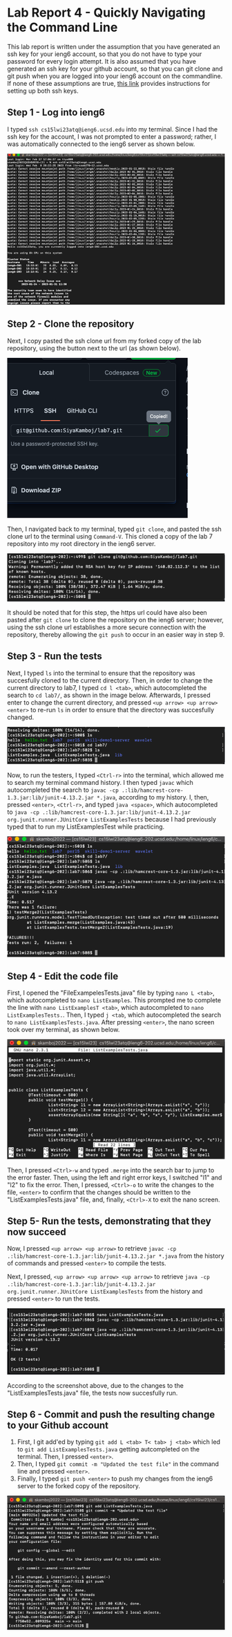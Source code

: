 # Lab Report 4 - Quickly Navigating the Command Line

This lab report is written under the assumption that you have generated an ssh key for your ieng6 account, so that you do not have to type your password for every login attempt. It is also assumed that you have generated an ssh key for your github account, so that you can git clone and git push when you are logged into your ieng6 account on the commandline. If none of these assumptions are true, [this link](https://ucsd-cse15l-w23.github.io/week/week7/) provides instructions for setting up both ssh keys.

## Step 1 - Log into ieng6

  I typed `ssh cs15lwi23atq@ieng6.ucsd.edu` into my terminal. Since I had the ssh key for the account, I was not prompted to enter a password; rather, I was automatically connected to the ieng6 server as shown below. 
  
  ![Succesful login to ssh](images/sshnopassword.png)
  
## Step 2 - Clone the repository

  Next, I copy pasted the ssh clone url from my forked copy of the lab repository, using the button next to the url (as shown below). 
 
 ![SSH url was copied](images/copiedsshurl.png)
  
  Then, I navigated back to my terminal, typed `git clone`, and pasted the ssh clone url to the terminal using `Command-V`. This cloned a copy of the lab 7 repository into my root directory in the ieng6 server. 
 
 ![Succesful git clone](images/gitclone.png)
  
  It should be noted that for this step, the https url could have also been pasted after `git clone` to clone the repository on the ieng6 server; however, using the ssh clone url establishes a more secure connection with the repository, thereby allowing the `git push` to occur in an easier way in step 9. 
 
## Step 3 - Run the tests

   Next, I typed `ls` into the terminal to ensure that the repository was succesfully cloned to the current directory. Then, in order to change the current directory to lab7, I typed `cd l <tab>`, which autocompleted the search to `cd lab7/`, as shown in the image below. Afterwards, I pressed enter to change the current directory, and pressed `<up arrow> <up arrow> <enter>` to re-run `ls` in order to ensure that the directory was succesfully changed. 

![CD into lab7](images/cdtolab7.png)

  Now, to run the testers, I typed `<Ctrl-r>` into the terminal, which allowed me to search my terminal command history. I then typed `javac` which autocompleted the search to `javac -cp .:lib/hamcrest-core-1.3.jar:lib/junit-4.13.2.jar *.java`, according to my history. I, then, pressed `<enter>`, `<Ctrl-r>`, and typed `java <space>`, which autocompleted to `java -cp .:lib/hamcrest-core-1.3.jar:lib/junit-4.13.2.jar org.junit.runner.JUnitCore ListExamplesTests` because I had previously typed that to run my ListExamplesTest while practicing.
  
  ![Ran failed tests](images/runfailedtests.png)

## Step 4 - Edit the code file
   First, I opened the "FileExampelesTests.java" file by typing `nano L <tab>`, which autocompleted to `nano ListExamples`. This prompted me to complete the line with `nano ListExamplesT <tab>`, which autocompleted to `nano ListExamplesTests.`. Then, I typed `j <tab`, which autocompleted the search to `nano ListExamplesTests.java`. After pressing `<enter>`, the nano screen took over my terminal, as shown below. 
   
   ![nano takeover](images/nanotakeover.png)
   
   Then, I pressed `<Ctrl>-w` and typed `.merge` into the search bar to jump to the error faster. Then, using the left and right error keys, I switched "l1" and "l2" to fix the error. Then, I pressed, `<Ctrl>-o` to write the changes to the file, `<enter>` to confirm that the changes should be written to the "ListExamplesTests.java" file, and, finally, `<Ctrl>-X` to exit the nano screen.

## Step 5- Run the tests, demonstrating that they now succeed

Now, I pressed `<up arrow> <up arrow>` to retrieve `javac -cp .:lib/hamcrest-core-1.3.jar:lib/junit-4.13.2.jar *.java` from the history of commands and pressed `<enter>` to compile the tests.

Next, I pressed, `<up arrow> <up arrow> <up arrow>` to retrieve `java -cp .:lib/hamcrest-core-1.3.jar:lib/junit-4.13.2.jar org.junit.runner.JUnitCore ListExamplesTests` from the history and pressed `<enter>` to run the tests. 

   ![Run passed tests](images/runpassedtests.png)
   
   According to the screenshot above, due to the changes to the "ListExamplesTests.java" file, the tests now succesfully run.


## Step 6 - Commit and push the resulting change to your Github account
1. First, I git add'ed by typing `git add L <tab> T< tab> j <tab>` which led to `git add ListExamplesTests.java` getting autcompleted on the terminal. Then, I pressed `<enter>`.
2. Then, I typed `git commit -m "Updated the test file"` in the command line and pressed `<enter>`.
3. Finally, I typed `git push <enter>` to push my changes from the ieng6 server to the forked copy of the repository.

![Running git commands](images/gitterminal.png)

